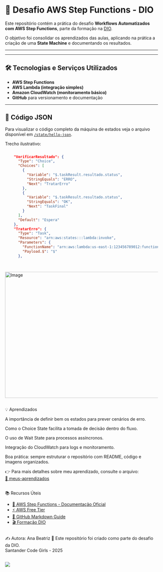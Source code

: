 ##

# 🚀 Desafio AWS Step Functions - DIO

Este repositório contém a prática do desafio **Workflows Automatizados com AWS Step Functions**, parte da formação na [DIO](https://www.dio.me/).

O objetivo foi consolidar os aprendizados das aulas, aplicando na prática a criação de uma **State Machine** e documentando os resultados.

---


---

## 🛠️ Tecnologias e Serviços Utilizados

- **AWS Step Functions**
- **AWS Lambda (integração simples)**
- **Amazon CloudWatch (monitoramento básico)**
- **GitHub** para versionamento e documentação


---

## 📂 Código JSON

Para visualizar o código completo da máquina de estados veja o arquivo disponível em [`/state/hello-json`](./state/hello-json).

Trecho ilustrativo:

```json

    "VerificarResultado": {
      "Type": "Choice",
      "Choices": [
        {
          "Variable": "$.taskResult.resultado.status",
          "StringEquals": "ERRO",
          "Next": "TratarErro"
        },
        {
          "Variable": "$.taskResult.resultado.status",
          "StringEquals": "OK",
          "Next": "TaskFinal"
        }
      ],
      "Default": "Espera"
    },
    "TratarErro": {
      "Type": "Task",
      "Resource": "arn:aws:states:::lambda:invoke",
      "Parameters": {
        "FunctionName": "arn:aws:lambda:us-east-1:123456789012:function:tratar-erro-funcao",
        "Payload.$": "$"
      },
 

```
##
<img width="824" height="416" alt="Image" src="https://github.com/user-attachments/assets/56a1c6a1-e335-407d-b0e7-fcaf54d59184" />




##
💡 Aprendizados

A importância de definir bem os estados para prever cenários de erro.

Como o Choice State facilita a tomada de decisão dentro do fluxo.

O uso de Wait State para processos assíncronos.

Integração do CloudWatch para logs e monitoramento.

Boa prática: sempre estruturar o repositório com README, código e imagens organizados.

👉 Para mais detalhes sobre meu aprendizado, consulte o arquivo:  
[📘 meus-aprendizados](./aprendizados/meus-aprendizados)

##

📚 Recursos Úteis

- [📖 AWS Step Functions - Documentação Oficial](https://docs.aws.amazon.com/step-functions/)
- [⚡ AWS Free Tier](https://aws.amazon.com/free/)
- [📓 GitHub Markdown Guide](https://guides.github.com/features/mastering-markdown/)
- [🎬 Formação DIO ](https://www.dio.me/users/patriciasavarezioliveira)

##
✍️ Autora: Ana Beatriz 
📌 Este repositório foi criado como parte do desafio da DIO.  
   Santander Code Girls - 2025

##

<a href="https://www.linkedin.com/in/ana-beatriz-m-p-ramos-936b13137/"><img src="https://img.shields.io/badge/-LinkedIn-67cb57?style=for-the-badge&logo=linkedin&logoColor=fff"></a>


